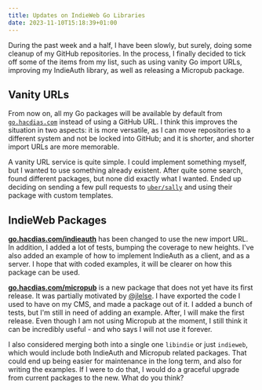 ```yaml
---
title: Updates on IndieWeb Go Libraries
date: 2023-11-10T15:18:39+01:00
---
```


During the past week and a half, I have been slowly, but surely, doing some cleanup of my GitHub repositories. In the process, I finally decided to tick off some of the items from my list, such as using vanity Go import URLs, improving my IndieAuth library, as well as releasing a Micropub package.

<!--more-->

## Vanity URLs

From now on, all my Go packages will be available by default from [`go.hacdias.com`](https://go.hacdias.com) instead of using a GitHub URL. I think this improves the situation in two aspects: it is more versatile, as I can move repositories to a different system and not be locked into GitHub; and it is shorter, and shorter import URLs are more memorable.

A vanity URL service is quite simple. I could implement something myself, but I wanted to use something already existent. After quite some search, found different packages, but none did exactly what I wanted. Ended up deciding on sending a few pull requests to [`uber/sally`](https://go.uber.org/sally) and using their package with custom templates.

## IndieWeb Packages

[**go.hacdias.com/indieauth**](https://go.hacdias.com/indieauth) has been changed to use the new import URL. In addition, I added a lot of tests, bumping the coverage to new heights. I've also added an example of how to implement IndieAuth as a client, and as a server. I hope that with coded examples, it will be clearer on how this package can be used.

[**go.hacdias.com/micropub**](https://go.hacdias.com/micropub) is a new package that does not yet have its first release. It was partially motivated by [@jlelse](https://fosstodon.org/@jle/111351505430671803). I have exported the code I used to have on my CMS, and made a package out of it. I added a bunch of tests, but I'm still in need of adding an example. After, I will make the first release. Even though I am not using Micropub at the moment, I still think it can be incredibly useful - and who says I will not use it forever.

I also considered merging both into a single one `libindie` or just `indieweb`, which would include both IndieAuth and Micropub related packages. That could end up being easier for maintenance in the long term, and also for writing the examples. If I were to do that, I would do a graceful upgrade from current packages to the new. What do you think?
